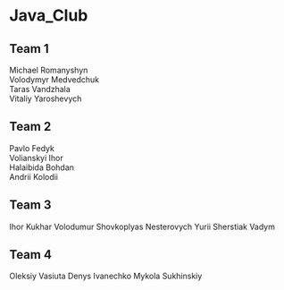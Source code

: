 # Java_Club

## Team 1
Michael Romanyshyn  
Volodymyr  Medvedchuk  
Taras  Vandzhala  
Vitaliy  Yaroshevych  

## Team 2
Pavlo Fedyk  
Volianskyi Ihor  
Halaibida Bohdan  
Andrii Kolodii  

## Team 3
Ihor  Kukhar
Volodumur  Shovkoplyas
Nesterovych Yurii
Sherstiak Vadym

## Team 4
Oleksiy  Vasiuta
Denys Ivanechko
Mykola  Sukhinskiy
